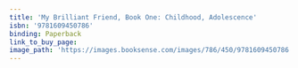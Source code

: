 ```yaml
---
title: 'My Brilliant Friend, Book One: Childhood, Adolescence'
isbn: '9781609450786'
binding: Paperback
link_to_buy_page:
image_path: 'https://images.booksense.com/images/786/450/9781609450786.jpg'
---
```


